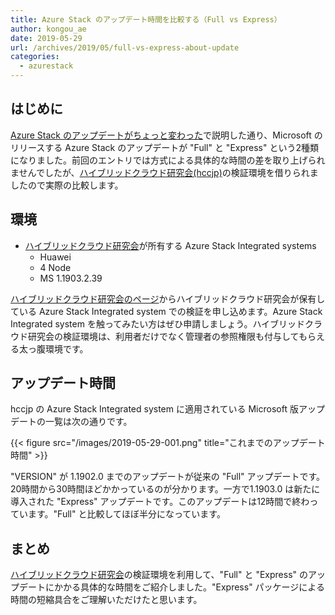 ```yaml
---
title: Azure Stack のアップデート時間を比較する（Full vs Express）
author: kongou_ae
date: 2019-05-29
url: /archives/2019/05/full-vs-express-about-update
categories:
  - azurestack
---
```


## はじめに

[Azure Stack のアップデートがちょっと変わった](https://aimless.jp/blog/archives/2019/05/full-and-express-for-update-of-azure-stack/)で説明した通り、Microsoft のリリースする Azure Stack のアップデートが "Full" と "Express" という2種類になりました。前回のエントリでは方式による具体的な時間の差を取り上げられませんでしたが、[ハイブリッドクラウド研究会(hccjp)](http://www.hccjp.org/)の検証環境を借りられましたので実際の比較します。

## 環境

- [ハイブリッドクラウド研究会](http://www.hccjp.org/)が所有する Azure Stack Integrated systems
  - Huawei
  - 4 Node
  - MS 1.1903.2.39

[ハイブリッドクラウド研究会のページ](http://www.hccjp.org/poc/)からハイブリッドクラウド研究会が保有している Azure Stack Integrated system での検証を申し込めます。Azure Stack Integrated system を触ってみたい方はぜひ申請しましょう。ハイブリッドクラウド研究会の検証環境は、利用者だけでなく管理者の参照権限も付与してもらえる太っ腹環境です。

## アップデート時間

hccjp の Azure Stack Integrated system に適用されている Microsoft 版アップデートの一覧は次の通りです。

{{< figure src="/images/2019-05-29-001.png" title="これまでのアップデート時間" >}}

"VERSION" が 1.1902.0 までのアップデートが従来の "Full" アップデートです。20時間から30時間ほどかかっているのが分かります。一方で1.1903.0 は新たに導入された "Express" アップデートです。このアップデートは12時間で終わっています。"Full" と比較してほぼ半分になっています。

## まとめ

[ハイブリッドクラウド研究会](http://www.hccjp.org/)の検証環境を利用して、"Full" と "Express" のアップデートにかかる具体的な時間をご紹介しました。"Express" パッケージによる時間の短縮具合をご理解いただけたと思います。
